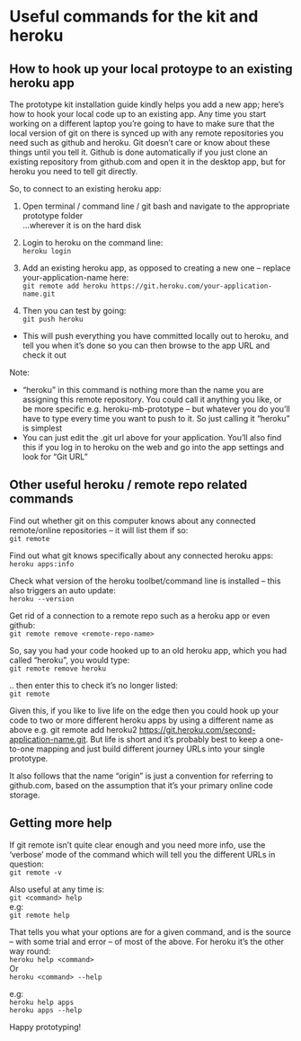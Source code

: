 
# Useful commands for the kit and heroku


## How to hook up your local protoype to an existing heroku app
 
The prototype kit installation guide kindly helps you add a new app; here’s how to hook your local code up to an existing app. Any time you start working on a different laptop you’re going to have to make sure that the local version of git on there is synced up with any remote repositories you need such as github and heroku. Git doesn’t care or know about these things until you tell it. Github is done automatically if you just clone an existing repository from github.com and open it in the desktop app, but for heroku you need to tell git directly.
 
So, to connect to an existing heroku app:
 
1. Open terminal / command line / git bash and navigate to the appropriate prototype folder  
…wherever it is on the hard disk
 
2. Login to heroku on the command line:  
`heroku login`
 
3. Add an existing heroku app, as opposed to creating a new one – replace your-application-name here:  
`git remote add heroku https://git.heroku.com/your-application-name.git`

4. Then you can test by going:  
`git push heroku`
 
 * This will push everything you have committed locally out to heroku, and tell you when it’s done so you can then browse to the app URL and check it out

Note:
 * “heroku” in this command is nothing more than the name you are assigning this remote repository. You could call it anything you like, or be more specific e.g. heroku-mb-prototype – but whatever you do you’ll have to type every time you want to push to it. So just calling it “heroku” is simplest
 * You can just edit the .git url above for your application. You’ll also find this if you log in to heroku on the web and go into the app settings and look for “Git URL”
 
 
 
## Other useful heroku / remote repo related commands
 
Find out whether git on this computer knows about any connected remote/online repositories – it will list them if so:  
`git remote`
 
Find out what git knows specifically about any connected heroku apps:  
`heroku apps:info`
 
Check what version of the heroku toolbet/command line is installed – this also triggers an auto update:  
`heroku --version`
 
Get rid of a connection to a remote repo such as a heroku app or even github:  
`git remote remove <remote-repo-name>`
 
So, say you had your code hooked up to an old heroku app, which you had called “heroku”, you would type:  
`git remote remove heroku`
 
.. then enter this to check it’s no longer listed:  
`git remote`
 
Given this, if you like to live life on the edge then you could hook up your code to two or more different heroku apps by using a different name as above e.g. git remote add heroku2 https://git.heroku.com/second-application-name.git. But life is short and it’s probably best to keep a one-to-one mapping and just build different journey URLs into your single prototype.
 
It also follows that the name “origin” is just a convention for referring to github.com, based on the assumption that it’s your primary online code storage.
 
## Getting more help
 
If git remote isn’t quite clear enough and you need more info, use the ‘verbose’ mode of the command which will tell you the different URLs in question:  
`git remote -v`
 
Also useful at any time is:  
`git <command> help`  
e.g:  
`git remote help`
 
That tells you what your options are for a given command, and is the source – with some trial and error – of most of the above. For heroku it’s the other way round:  
`heroku help <command>`  
Or  
`heroku <command> --help`
 
e.g:  
`heroku help apps`  
`heroku apps --help`  
 
Happy prototyping!



